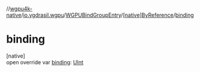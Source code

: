 //[wgpu4k-native](../../../../index.md)/[io.ygdrasil.wgpu](../../index.md)/[WGPUBindGroupEntry](../index.md)/[[native]ByReference](index.md)/[binding](binding.md)

# binding

[native]\
open override var [binding](binding.md): [UInt](https://kotlinlang.org/api/core/kotlin-stdlib/kotlin/-u-int/index.html)